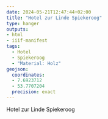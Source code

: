 ```yaml
---
date: 2024-05-21T12:47:44+02:00
title: "Hotel zur Linde Spiekeroog"
type: hanger
outputs:
- html
- iiif-manifest
tags:
  - Hotel
  - Spiekeroog
  - "Material: Holz"
geojson:
  coordinates:
  - 7.6923712
  - 53.7707204
  precision: exact
---
```

Hotel zur Linde Spiekeroog
